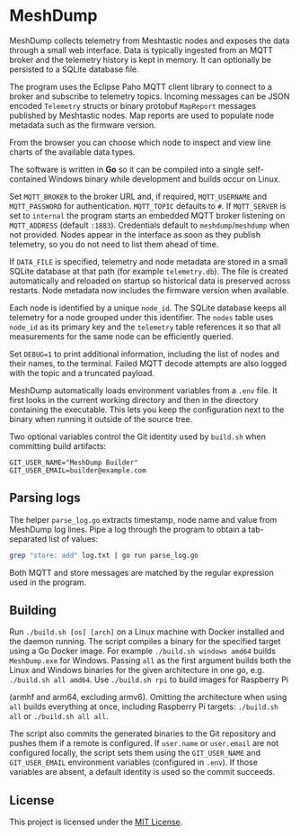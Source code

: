 # MeshDump


MeshDump collects telemetry from Meshtastic nodes and exposes the data through
a small web interface. Data is typically ingested from an MQTT broker and the
telemetry history is kept in memory. It can optionally be persisted to a SQLite
database file.

The program uses the Eclipse Paho MQTT client library to connect to a broker
and subscribe to telemetry topics. Incoming messages can be JSON encoded
`Telemetry` structs or binary protobuf `MapReport` messages published by
Meshtastic nodes. Map reports are used to populate node metadata such as the
firmware version.

From the browser you can choose which node to inspect and view line charts of
the available data types.


The software is written in **Go** so it can be compiled into a single
self-contained Windows binary while development and builds occur on Linux.

Set `MQTT_BROKER` to the broker URL and, if required, `MQTT_USERNAME` and
`MQTT_PASSWORD` for authentication. `MQTT_TOPIC` defaults to `#`.
If `MQTT_SERVER` is set to `internal` the program starts an embedded MQTT broker
listening on `MQTT_ADDRESS` (default `:1883`). Credentials default to
`meshdump`/`meshdump` when not provided.
Nodes appear in the interface as soon as they publish telemetry, so you do not
need to list them ahead of time.

If `DATA_FILE` is specified, telemetry and node metadata are stored in a small
SQLite database at that path (for example `telemetry.db`). The file is created
automatically and reloaded on startup so historical data is preserved across
restarts.
Node metadata now includes the firmware version when available.

Each node is identified by a unique `node_id`. The SQLite database keeps all
telemetry for a node grouped under this identifier. The `nodes` table uses
`node_id` as its primary key and the `telemetry` table references it so that all
measurements for the same node can be efficiently queried.

Set `DEBUG=1` to print additional information, including the list of nodes and
their names, to the terminal. Failed MQTT decode attempts are also logged with
the topic and a truncated payload.



MeshDump automatically loads environment variables from a `.env` file. It first
looks in the current working directory and then in the directory containing the
executable. This lets you keep the configuration next to the binary when
running it outside of the source tree.

Two optional variables control the Git identity used by `build.sh` when
committing build artifacts:

```
GIT_USER_NAME="MeshDump Builder"
GIT_USER_EMAIL=builder@example.com
```


## Parsing logs

The helper `parse_log.go` extracts timestamp, node name and value from MeshDump log lines. Pipe a log through the program to obtain a tab-separated list of values:

```bash
grep "store: add" log.txt | go run parse_log.go
```

Both MQTT and store messages are matched by the regular expression used in the program.

## Building

Run `./build.sh [os] [arch]` on a Linux machine with Docker installed and the
daemon running. The script compiles a binary for the specified target using a
Go Docker image. For example `./build.sh windows amd64` builds
`MeshDump.exe` for Windows. Passing `all` as the first argument builds both the
Linux and Windows binaries for the given architecture in one go, e.g.
`./build.sh all amd64`. Use `./build.sh rpi` to build images for Raspberry Pi

(armhf and arm64, excluding armv6). Omitting the architecture when using
`all` builds everything at once, including Raspberry Pi targets:
`./build.sh all` or `./build.sh all all`.

The script also commits the generated binaries to the Git repository
and pushes them if a remote is configured. If `user.name` or
`user.email` are not configured locally, the script sets them using the
`GIT_USER_NAME` and `GIT_USER_EMAIL` environment variables (configured
in `.env`). If those variables are absent, a default identity is used so
the commit succeeds.

## License

This project is licensed under the [MIT License](LICENSE).
